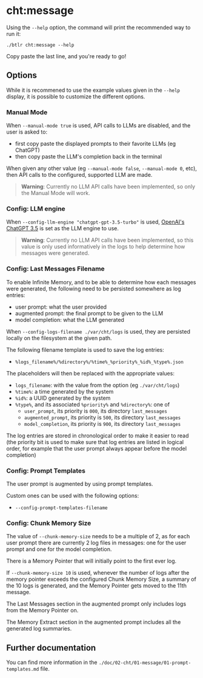 # cht:message

Using the `--help` option, the command will print the recommended way to run it:

```
./btlr cht:message --help
```

Copy paste the last line, and you're ready to go!

## Options

While it is recommened to use the example values given in the `--help` display,
it is possible to customize the different options.

### Manual Mode

When `--manual-mode true` is used, API calls to LLMs are disabled,
and the user is asked to:

* first copy paste the displayed prompts to their favorite LLMs (eg ChatGPT)
* then copy paste the LLM's completion back in the terminal

When given any other value (eg `--manual-mode false`, `--manual-mode 0`, etc),
then API calls to the configured, supported LLM are made.

> **Warning**: Currently no LLM API calls have been implemented,
> so only the Manual Mode will work.

### Config: LLM engine

When `--config-llm-engine "chatgpt-gpt-3.5-turbo"` is used,
[OpenAI's ChatGPT 3.5](https://chat.openai.com/) is set as the LLM engine to use.

> **Warning**: Currently no LLM API calls have been implemented,
> so this value is only used informatively in the logs to help determine how
> messages were generated.

### Config: Last Messages Filename

To enable Infinite Memory, and to be able to determine how each messages were
generated, the following need to be persisted somewhere as log entries:

* user prompt: what the user provided
* augmented prompt: the final prompt to be given to the LLM
* model completion: what the LLM generated

When `--config-logs-filename ./var/cht/logs` is used,
they are persisted locally on the filesystem at the given path.

The following filename template is used to save the log entries:

* `%logs_filename%/%directory%/%time%_%priority%_%id%_%type%.json`

The placeholders will then be replaced with the appropriate values:

* `logs_filename`: with the value from the option
  (eg `./var/cht/logs`)
* `%time%`: a time generated by the system
* `%id%`: a UUID generated by the system
* `%type%`, and its associated `%priority%` and `%directory%`: one of
  * `user_prompt`, its priority is `000`, its directory `last_messages`
  * `augmented_prompt`, its priority is `500`, its directory `last_messages`
  * `model_completion`, its priority is `900`, its directory `last_messages`

The log entries are stored in chronological order to make it easier to read
(the priority bit is used to make sure that log entries are listed in logical
order, for example that the user prompt always appear before the model
completion)

### Config: Prompt Templates

The user prompt is augmented by using prompt templates.

Custom ones can be used with the following options:

* `--config-prompt-templates-filename`

### Config: Chunk Memory Size

The value of `--chunk-memory-size` needs to be a multiple of 2,
as for each user prompt there are currently 2 log files in messages:
one for the user prompt and one for the model completion.

There is a Memory Pointer that will initially point to the first ever log.

If `--chunk-memory-size 10` is used, whenever the number of logs after the
memory pointer exceeds the configured Chunk Memory Size, a summary of the 
10 logs is generated, and the Memory Pointer gets moved to the 11th message.

The Last Messages section in the augmented prompt only includes logs from
the Memory Pointer on.

The Memory Extract section in the augmented prompt includes all the generated
log summaries.

## Further documentation

You can find more information in the
`./doc/02-cht/01-message/01-prompt-templates.md` file.
